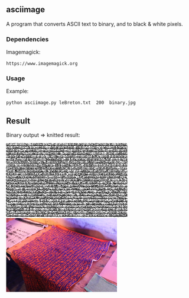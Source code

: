 ## asciimage

A program that converts ASCII text to binary, and to black & white pixels.


### Dependencies

Imagemagick:

    https://www.imagemagick.org


### Usage

Example:

    python asciimage.py leBreton.txt  200  binary.jpg


## Result

Binary output => knitted result:

<img src="binary.png" alt="Binary result" height="200"/>
<img src="knitted.jpg" alt="Knitted result" height="200"/>

